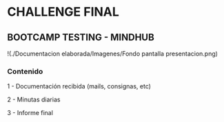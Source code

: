 #  CHALLENGE FINAL 
## BOOTCAMP TESTING - MINDHUB

!(./Documentacion elaborada/Imagenes/Fondo pantalla presentacion.png)

### Contenido
1 - Documentación recibida (mails, consignas, etc)


2 - Minutas diarias


3 - Informe final
